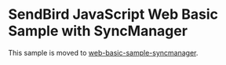 # SendBird JavaScript Web Basic Sample with SyncManager

This sample is moved to [web-basic-sample-syncmanager](https://github.com/smilefam/SendBird-SDK-JavaScript/tree/master/web-basic-sample-syncmanager).